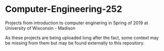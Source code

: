 # Computer-Engineering-252
Projects from introduction to computer enginering in Spring of 2019 at University of Wisconsin - Madison

As these projects are being uploaded long after the fact, some context may be missing from them but may be found externally to this repository.
